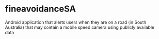 # fineavoidanceSA
Android application that alerts users when they are on a road (in South Australia) that may contain a mobile speed camera using publicly available data
